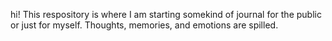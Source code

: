 hi! This respository is where I am starting somekind of journal for the public or just for myself. Thoughts, memories, and emotions are spilled.
